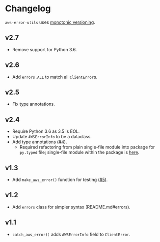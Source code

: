 # Changelog

`aws-error-utils` uses [monotonic versioning](blog.appliedcompscilab.com/monotonic_versioning_manifesto/).

## v2.7
* Remove support for Python 3.6.

## v2.6
* Add `errors.ALL` to match all `ClientError`s.

## v2.5
* Fix type annotations.

## v2.4
* Require Python 3.6 as 3.5 is EOL.
* Update `AWSErrorInfo` to be a dataclass.
* Add type annotations ([#4](https://github.com/benkehoe/aws-error-utils/issues/4)).
    * Required refactoring from plain single-file module into package for `py.typed` file; single-file module within the package is [here](https://raw.githubusercontent.com/benkehoe/aws-error-utils/stable/aws_error_utils/aws_error_utils.py).

## v1.3
* Add `make_aws_error()` function for testing ([#5](https://github.com/benkehoe/aws-error-utils/issues/5)).

## v1.2
* Add `errors` class for simpler syntax (README.md#errors).

## v1.1
* `catch_aws_error()` adds `AWSErrorInfo` field to `ClientError`.
